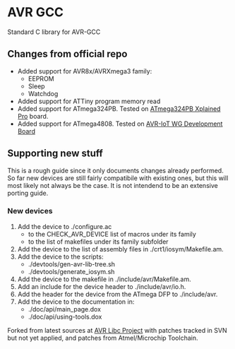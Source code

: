 # AVR GCC
Standard C library for AVR-GCC

## Changes from official repo
- Added support for AVR8x/AVRXmega3 family:
	- EEPROM
	- Sleep
	- Watchdog
- Added support for ATTiny program memory read
- Added support for ATmega324PB. Tested on [ATmega324PB Xplained Pro](https://www.microchip.com/DevelopmentTools/ProductDetails/PartNO/ATMEGA324PB-XPRO) board.
- Added support for ATmega4808. Tested on [AVR-IoT WG Development Board](https://www.microchip.com/DevelopmentTools/ProductDetails/AC164160)

## Supporting new stuff
This is a rough guide since it only documents changes already performed. So far new devices are still fairly compatibile with existing ones, but this will most likely not always be the case. It is not intendend to be an extensive porting guide.

### New devices
1. Add the device to ./configure.ac
	- to the CHECK_AVR_DEVICE list of macros under its family
	- to the list of makefiles under its family subfolder
2. Add the device to the list of assembly files in ./crt1/iosym/Makefile.am.
3. Add the device to the scripts:
	- ./devtools/gen-avr-lib-tree.sh
	- ./devtools/generate_iosym.sh
4. Add the device to the makefile in ./include/avr/Makefile.am.
5. Add an include for the device header to ./include/avr/io.h.
6. Add the header for the device from the ATmega DFP to ./include/avr.
7. Add the device to the documentation in:
	- ./doc/api/main_page.dox
	- ./doc/api/using-tools.dox

Forked from latest sources at [AVR Libc Project](https://www.nongnu.org/avr-libc/) with patches tracked in SVN but not yet applied, and patches from Atmel/Microchip Toolchain.
